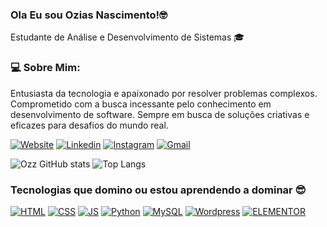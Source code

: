 ###  Ola Eu sou Ozias Nascimento!🤓
 Estudante de Análise e Desenvolvimento de Sistemas 🎓
### 💻 Sobre Mim:
Entusiasta da tecnologia e apaixonado por resolver problemas complexos. Comprometido com a busca incessante pelo conhecimento em desenvolvimento de software. Sempre em busca de soluções criativas e eficazes para desafios do mundo real.

[![Website](https://img.shields.io/website-up-down-green-red/http/monip.org.svg)](https://digitalcreative.oziason.com/)
[![Linkedin](https://img.shields.io/badge/LinkedIn-0077B5?style=for-the-badge&logo=linkedin&logoColor=white)](https://www.linkedin.com/in/ozias-nascimento-5b5244203/)
[![Instagram](https://img.shields.io/badge/Instagram-E4405F?style=for-the-badge&logo=instagram&logoColor=white)](https://www.instagram.com/oziassnascimento/)
[![Gmail](https://img.shields.io/badge/Gmail-D14836?style=for-the-badge&logo=gmail&logoColor=white)](mailto:oziassnascimento@gmail.com)

![Ozz GitHub stats](https://github-readme-stats.vercel.app/api?username=oziassnascimento&show_icons=true&theme=transparent)
![Top Langs](https://github-readme-stats.vercel.app/api/top-langs/?username=oziasnascimento&layout=compact)
### Tecnologias que domino ou estou aprendendo a dominar 😎

[![HTML](https://img.shields.io/badge/HTML5-E34F26?style=for-the-badge&logo=html5&logoColor=white)]()
[![CSS](https://img.shields.io/badge/CSS3-1572B6?style=for-the-badge&logo=css3&logoColor=white)]()
[![JS](https://img.shields.io/badge/JavaScript-F7DF1E?style=for-the-badge&logo=javascript&logoColor=black)]()
[![Python](https://img.shields.io/badge/Python-14354C?style=for-the-badge&logo=python&logoColor=white)]()
[![MySQL](https://img.shields.io/badge/MySQL-00000F?style=for-the-badge&logo=mysql&logoColor=white)]()
[![Wordpress](https://img.shields.io/badge/Wordpress-21759B?style=for-the-badge&logo=wordpress&logoColor=white)]()
[![ELEMENTOR](https://img.shields.io/badge/Element-0DBD8B?style=for-the-badge&logo=element&logoColor=white)]()
